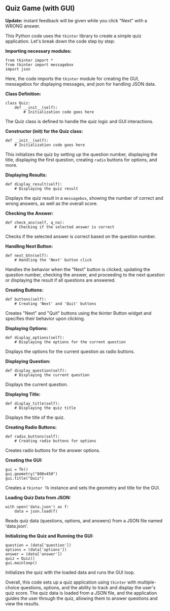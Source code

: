 ## Quiz Game (with GUI)

**Update:** instant feedback will be given while you click "Next" with a WRONG answer.

This Python code uses the `tkinter` library to create a simple quiz application. Let's break down the code step by step:

**Importing necessary modules:**
```
from tkinter import *
from tkinter import messagebox
import json
```
Here, the code imports the `tkinter` module for creating the GUI, messagebox for displaying messages, and json for handling JSON data.

**Class Definition:**
```
class Quiz:
    def __init__(self):
        # Initialization code goes here
```
The Quiz class is defined to handle the quiz logic and GUI interactions.

**Constructor (__init__) for the Quiz class:**
```
def __init__(self):
    # Initialization code goes here
```
This initializes the quiz by setting up the question number, displaying the title, displaying the first question, creating `radio` buttons for options, and more.

**Displaying Results:**
```
def display_result(self):
    # Displaying the quiz result
```
Displays the quiz result in a `messagebox`, showing the number of correct and wrong answers, as well as the overall score.

**Checking the Answer:**
```
def check_ans(self, q_no):
    # Checking if the selected answer is correct
```
Checks if the selected answer is correct based on the question number.

**Handling Next Button:**
```
def next_btn(self):
    # Handling the 'Next' button click
```
Handles the behavior when the "Next" button is clicked, updating the question number, checking the answer, and proceeding to the next question or displaying the result if all questions are answered.

**Creating Buttons:**
```
def buttons(self):
    # Creating 'Next' and 'Quit' buttons
```
Creates "Next" and "Quit" buttons using the tkinter Button widget and specifies their behavior upon clicking.

**Displaying Options:**
```
def display_options(self):
    # Displaying the options for the current question
```
Displays the options for the current question as radio buttons.

**Displaying Question:**
```
def display_question(self):
    # Displaying the current question
```
Displays the current question.

**Displaying Title:**
```
def display_title(self):
    # Displaying the quiz title
```
Displays the title of the quiz.

**Creating Radio Buttons:**
```
def radio_buttons(self):
    # Creating radio buttons for options
```
Creates radio buttons for the answer options.

**Creating the GUI:**
```
gui = Tk()
gui.geometry("800x450")
gui.title("Quiz")
```
Creates a `tkinter Tk` instance and sets the geometry and title for the GUI.

**Loading Quiz Data from JSON:**
```
with open('data.json') as f:
    data = json.load(f)
```
Reads quiz data (questions, options, and answers) from a JSON file named 'data.json'.

**Initializing the Quiz and Running the GUI:**
```
question = (data['question'])
options = (data['options'])
answer = (data['answer'])
quiz = Quiz()
gui.mainloop()
```
Initializes the quiz with the loaded data and runs the GUI loop.

Overall, this code sets up a quiz application using `tkinter` with multiple-choice questions, options, and the ability to track and display the user's quiz score. The quiz data is loaded from a JSON file, and the application guides the user through the quiz, allowing them to answer questions and view the results.
